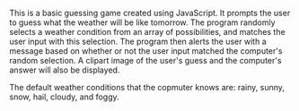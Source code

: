 This is a basic guessing game created using JavaScript.  It prompts the user to guess what the weather will be like tomorrow.  The program randomly selects a weather condition from an array of possibilities, and matches the user input with this selection.  The program then alerts the user with a message based on whether or not the user input matched the computer's random selection.  A clipart image of the user's guess and the computer's answer will also be displayed.

The default weather conditions that the copmuter knows are: rainy, sunny, snow, hail, cloudy, and foggy.
